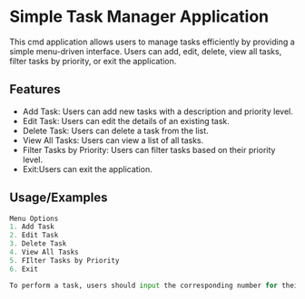 
# Simple Task Manager Application


This cmd application allows users to manage tasks efficiently by providing a simple menu-driven interface. Users can add, edit, delete, view all tasks, filter tasks by priority, or exit the application.




## Features

- Add Task: Users can add new tasks with a description and priority level. 
- Edit Task: Users can edit the details of an existing task. 
- Delete Task: Users can delete a task from the list. 
- View All Tasks: Users can view a list of all tasks. 
- Filter Tasks by Priority: Users can filter tasks based on their priority level.
- Exit:Users can exit the application.


## Usage/Examples

```python
Menu Options
1. Add Task
2. Edit Task
3. Delete Task
4. View All Tasks
5. FIlter Tasks by Priority
6. Exit

To perform a task, users should input the corresponding number for their desired action.

